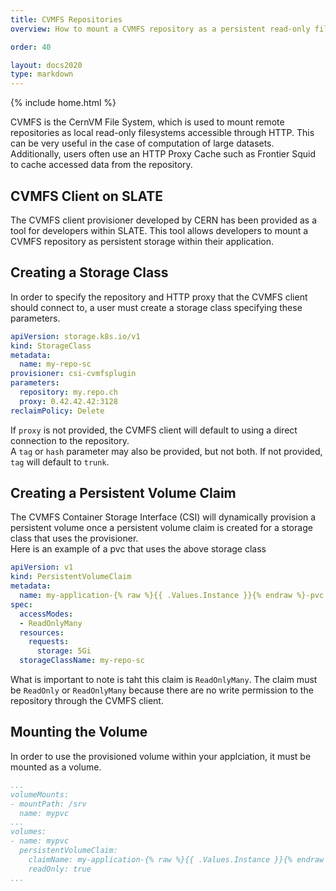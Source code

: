 ```yaml
---
title: CVMFS Repositories
overview: How to mount a CVMFS repository as a persistent read-only filesystem for your application

order: 40

layout: docs2020
type: markdown
---
```

{% include home.html %}

CVMFS is the CernVM File System, which is used to mount remote repositories as local read-only filesystems accessible through HTTP. This can be very useful in the case of computation of large datasets. Additionally, users often use an HTTP Proxy Cache such as Frontier Squid to cache accessed data from the repository.

## CVMFS Client on SLATE
The CVMFS client provisioner developed by CERN has been provided as a tool for developers within SLATE. This tool allows developers to mount a CVMFS repository as persistent storage within their application.

## Creating a Storage Class
In order to specify the repository and HTTP proxy that the CVMFS client should connect to, a user must create a storage class specifying these parameters.  
```yaml
apiVersion: storage.k8s.io/v1
kind: StorageClass
metadata:
  name: my-repo-sc
provisioner: csi-cvmfsplugin
parameters:
  repository: my.repo.ch
  proxy: 0.42.42.42:3128
reclaimPolicy: Delete
```  
If `proxy` is not provided, the CVMFS client will default to using a direct connection to the repository.  
A `tag` or `hash` parameter may also be provided, but not both. If not provided, `tag` will default to `trunk`.

## Creating a Persistent Volume Claim
The CVMFS Container Storage Interface (CSI) will dynamically provision a persistent volume once a persistent volume claim is created for a storage class that uses the provisioner.  
Here is an example of a pvc that uses the above storage class  
```yaml
apiVersion: v1
kind: PersistentVolumeClaim
metadata:
  name: my-application-{% raw %}{{ .Values.Instance }}{% endraw %}-pvc
spec:
  accessModes:
  - ReadOnlyMany
  resources:
    requests:
      storage: 5Gi
  storageClassName: my-repo-sc
```  
What is important to note is taht this claim is `ReadOnlyMany`. The claim must be `ReadOnly` or `ReadOnlyMany` because there are no write permission to the repository through the CVMFS client.

## Mounting the Volume
In order to use the provisioned volume within your applciation, it must be mounted as a volume.  
```yaml
...
volumeMounts:
- mountPath: /srv
  name: mypvc
...
volumes:
- name: mypvc
  persistentVolumeClaim:
    claimName: my-application-{% raw %}{{ .Values.Instance }}{% endraw %}-pvc
    readOnly: true
...
```
